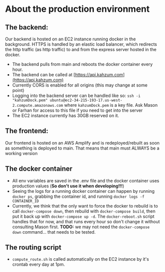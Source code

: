 # About the production environment

## The backend:

Our backend is hosted on an EC2 instance running docker in the background. HTTPS is handled by an elastic load balancer, which redirects the http traffic (as http traffic) to and from the express server hosted in the docker.

- The backend pulls from main and reboots the docker container every hour.
- The backend can be called at [https://api.kahzum.com](https://api.kahzum.com)
- Currently CORS is enabled for all origins (this may change at some point)
- Logging into the backend server can be handled like so: `ssh -i "kahzumDock.pem" ubuntu@ec2-34-215-193-17.us-west-2.compute.amazonaws.com` where `kahzumDock.pem` is a key file. Ask Mason or Farhan for access to this file if you need to get into the server
- The EC2 instance currently has 30GB reserved on it.

## The frontend:

Our frontend is hosted on an AWS Amplify and is redeployed/rebuilt as soon as something is deployed to main. That means that main must ALWAYS be a working version

## The docker container

- All env variables are saved in the .env file and the docker container uses production values (**So don't use it when developing!!!**)
- Seeing the logs for a running docker container can happen by running `docker ps`, grabbing the container id, and running `docker logs -f CONTAINER_ID`
- Currently, we think that the only want to force the docker to rebuild is to call `docker-compose down`, then rebuild with `docker-compose build`, then put it back up with `docker-compose up -d`. The `docker-reboot.sh` script handles that for now, and that runs every hour so don't change it without consulting Mason first. **TODO:** we may not need the `docker-compose down` command... that needs to be tested.

## The routing script

- `compute_route.sh` is called automatically on the EC2 instance by it's crontab every day at 1pm.
